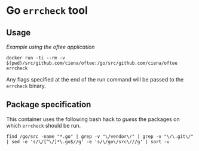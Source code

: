 # Go `errcheck` tool

## Usage

_Example using the oftee application_

```
docker run -ti --rm -v $(pwd)/src/github.com/ciena/oftee:/go/src/github.com/ciena/oftee errcheck
```

Any flags specified at the end of the run command will be passed to the `errcheck`
binary.

## Package specification

This container uses the following bash hack to _guess_ the packages on which
`errcheck` should be run.

```
find /go/src -name "*.go" | grep -v "\/vendor\/" | grep -v "\/\.git\/" | sed -e 's/\/[^\/]*\.go$//g' -e 's/\/go\/src\///g' | sort -u
```

